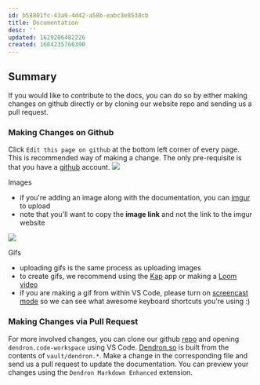 ```yaml
---
id: b58801fc-43a9-4d42-a58b-eabc3e8538cb
title: Documentation
desc: ''
updated: 1629206482226
created: 1604235766390
---
```


## Summary
If you would like to contribute to the docs, you can do so by either making changes on github directly or by cloning our website repo and sending us a pull request.

### Making Changes on Github

Click `Edit this page on github` at the bottom left corner of every page. This is recommended way of making a change. The only pre-requisite is that you have a [github](https://github.com/) account.
    <a href="https://www.loom.com/share/4a1b67f3fd1a40dab16949e9ea5e53dc"> <img style="" src="https://cdn.loom.com/sessions/thumbnails/4a1b67f3fd1a40dab16949e9ea5e53dc-with-play.gif"> </a>

Images
- if you're adding an image along with the documentation, you can [imgur](https://imgur.com/upload) to upload
- note that you'll want to copy the **image link** and not the link to the imgur website 

<a href="https://www.loom.com/share/1b351d229eba4536a6361e5123cf8f24">  <img style="" src="https://cdn.loom.com/sessions/thumbnails/1b351d229eba4536a6361e5123cf8f24-with-play.gif"> </a>

Gifs
- uploading gifs is the same process as uploading images
- to create gifs, we recommend using the [Kap](https://getkap.co/) app or making a [Loom video](http://loom.com/)
- if you are making a gif from within VS Code, please turn on [screencast mode](https://scotch.io/bar-talk/vs-code-screencast-mode) so we can see what awesome keyboard shortcuts you're using :) 

### Making Changes via Pull Request

For more involved changes, you can clone our github [repo](https://github.com/dendronhq/dendron-site) and opening `dendron.code-workspace` using VS Code.  [Dendron.so](https://www.dendron.so) is built from the contents of `vault/dendron.*`. Make a change in the corresponding file and send us a pull request to update the documentation. You can preview your changes using the `Dendron Markdown Enhanced` extension.

